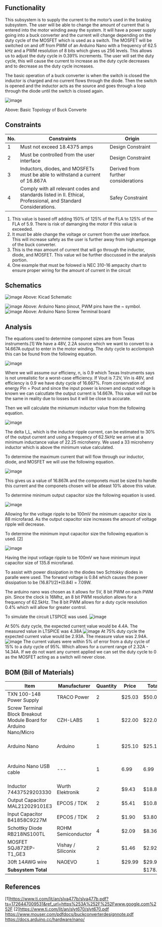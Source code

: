 ## Functionality ##
This subsystem is to supply the current to the motor’s used in the braking subsystem. The user will be able to change the amount of current that is entered into the motor winding away the system. It will have a power supply going into a buck converter and the current will change depending on the duty cycle of the MOSFET which is used as a switch. The MOSFET will be switched on and off from PWM of an Arduino Nano with a frequency of 62.5 kHz and a PWM resolution of 8 bits which gives us 256 levels. This allows us to adjust the duty cycle in 0.391% increments. The user will set the duty cycle, this will cause the current to increase as the duty cycle decreases and to decrease as the duty cycle increases.

The basic operation of a buck converter is when the switch is closed the inductor is charged and no current flows through the diode. Then the switch is opened and the inductor acts as the source and goes through a loop through the diode until the switch is closed again.

![image](https://github.com/user-attachments/assets/0b3d8e39-7646-40e5-ba88-f462739e8e50)

Above: Basic Topology of Buck Converte


## Constraints ##
| No. | Constraints                                                                                     | Origin           |
|-----|-------------------------------------------------------------------------------------------------|------------------|
| 1   | Must not exceed 18.4375 amps       | Design Constraint |
| 2   | Must be controlled from the user interface       | Design Constraint |
| 3   | Inductors, diodes, and MOSFETs must be able to withstand a current of 16.867A | Derived from further considerations|
| 4   | Comply with all relevant codes and standards listed in II. Ethical, Professional, and Standard Considerations. | Safey Constraint|

1. This value is based off adding 150% of 125% of the FLA to 125% of the FLA of 5.9. There is risk of damanging the motor if this value is exceeded.
2. It must be able change the voltage or current from the user interface. This will increase safety as the user is further away from high amperage of the buck converter.
3. This is the max amount of current that will go through the inductor, diode, and MOSFET. This value wil be further disccussed in the analysis portion.
4. One example that must be folowed is NEC 310-16 ampacity chart to ensure proper wiring for the amount of current in the circuit

## Schematics ##
![image](https://github.com/user-attachments/assets/fbb07980-043c-487d-84ad-926ddbfc3433)
Above: Kicad Schematic

![image](https://github.com/user-attachments/assets/a9cbadcb-280a-4191-81de-70f3ccde1b3e)
Above: Arduino Nano pinout, PWM pins have the ~ symbol.
![image](https://github.com/user-attachments/assets/0bee9599-cdb0-42a9-aacf-5edecf995067)
Above: Arduino Nano Screw Terminal board

## Analysis ##
The equations used to determine componet sizes are from Texas instruments.[1]
We have a 48V, 2.2A source which we want to convert to a 14.667A output to enter in the motor winding. The duty cycle to acclompish this can be found from the following equation.

![image](https://github.com/user-attachments/assets/3f942d3a-56f7-4a8a-b1da-2f5377b715fa)

Where we will assume our efficieny, n, is 0.9 which Texas Instruments says is not unrealistic for a worst-case efficiency.
If Vout is 7.2V, Vin is 48V, and efficiency is 0.9 we have duty cycle of 16.667%. From conservation of energy Pin = Pout and since the input power is known and output voltage is known we can calcutlate the output current is 14.667A. This value will not be the same in reality due to losses but it will be close to accurate.

Then we will calculate the miniumum inductor value from the following equation.

![image](https://github.com/user-attachments/assets/6e7dd296-8e95-4f80-9bec-443e3aed6dd6)

The delta I_L, which is the inductor ripple current, can be estimated to 30% of the output current and using a frequency of 62.5kHz we arrive at a minimum inductance value of 22.25 microhenry. We used a 33 microhenry inductor which is above the minimum value calculated.

To determine the maximum current that will flow through our inductor, diode, and MOSFET we will use the following equation.

![image](https://github.com/user-attachments/assets/0e9f3d6f-bbc1-45b6-9098-384231be1b52)

This gives us a value of 16.867A and the componets must be sized to handle this current and the componets chosen will be atleast 10% above this value.

To determine minimum output capacitor size the following equation is used.

![image](https://github.com/user-attachments/assets/18530d12-b568-4f79-8055-58f700e772a3)

Allowing for the voltage ripple to be 100mV the minimum capacitor size is 88 microfarad. As the output capacitor size increases the amount of voltage ripple will decrease.

To determine the minimum input capacitor size the following equation is used. [2]

![image](https://github.com/user-attachments/assets/ac1dcf1c-0487-4b38-8588-cf4adbfbc5b9)

Having the input votlage ripple to be 100mV we have minimum input capacitor size of 135.8 microfarad.

To assist with power dissipation in the diodes two Schtokky diodes in paralle were used. The forward voltage is 0.84 which causes the power dissipation to be (16.871/2)*(0.84) = 7.09W.

The arduino nano was chosen as it allows for 5V, 8 bit PWM on each PWM pin. Since the clock is 16Mhz, an 8 bit PWM resolution allows for a frequency of 62.5kHz. The 8 bit PWM allows for a duty cycle resolution 0.4% which will allow for greater control.

To simulate the circuit LTSPICE was used.
![image](https://github.com/user-attachments/assets/4c7abf01-b275-4a39-b53e-95024253f314)

At 50% duty cycle, the expected current value would be 4.4A. The measured value in LTSPICE was 4.38A
![image](https://github.com/user-attachments/assets/708589d6-56dd-4017-99c4-d0bf7ba198e3)
At 75% duty cycle the expected current value would be 2.93A. The measure value was 2.94A.
![image](https://github.com/user-attachments/assets/e075e0fe-74e8-48ae-b4bb-c3708dbc0fac)
The current values were within 5% of error from a duty cycle of 15% to a duty cycle of 95%. Which allows for a current range of 2.32A - 14.34A.
If we do not want any current applied we can set the duty cycle to 0 as the MOSFET acting as a switch will never close. 





## BOM (Bill of Materials) ##
| Item                                                          | Manufacturer | Quantity | Price | Total  | Link|
|---------------------------------------------------------------|------------|----------|-------|--------|----|
|TXN 100-148 Power Supply                                        |    TRACO Power    |  2 |      $25.03 | $50.06| https://www.mouser.com/ProductDetail/TRACO-Power/TXN-100-148?qs=iLKYxzqNS776y9pVP5bizw%3D%3D |
|Screw Terminal Block Breakout Module Board for Arduino Nano/Micro  | CZH-LABS | 1|$22.00 |$22.00| https://www.amazon.com/CZH-LABS-Terminal-Breakout-Module-Arduino/dp/B07QMRDZ3W/ref=sr_1_2_sspa?adgrpid=1334807691573188&dib=eyJ2IjoiMSJ9.8CC4qpKPSQ0agWcQH7KiQq6pslDK34qJiQN40Mm7Mt9xeWnIDN63F7FAjTm_uRgeJOiPqUhQgetgc96PCDZo5nokJVXyAEpfzPe44T2rKkC_LdjXKl-PIzdS3okbKXNPRvrlQkBKWBYvhTVaucQGVCqFrn8fMBAiXBuL7pP4CrDCvY-VmOW1RC3xI4PRuVeasVMyRDHn-aeBA8JpMKT3ORDavsckR7N-cufCDvAQyao.P1T0xlBhmBswXsf0Ti42289M2m9GUqygQsNGsZb-Uvg&dib_tag=se&hvadid=83425694871534&hvbmt=be&hvdev=c&hvlocphy=84181&hvnetw=o&hvqmt=e&hvtargid=kwd-83425850018739%3Aloc-190&hydadcr=18918_13351314&keywords=arduino+nano+screw+terminal&msclkid=98c75911be981aa72f9a3ff9c744c3d7&qid=1726511582&sr=8-2-spons&sp_csd=d2lkZ2V0TmFtZT1zcF9hdGY&psc=1  |
|Arduino Nano                              |    Arduino|    1 |      $25.10| $25.10| https://www.amazon.com/Arduino-A000005-ARDUINO-Nano/dp/B0097AU5OU/ref=sr_1_3?adgrpid=1337006704097302&dib=eyJ2IjoiMSJ9.gA_RBHQKlL9fqee7OwDWKxgWB1jyYqARwwE-oC7y63gBp15lCBXG0l32vuXa9OL8N2Wfh-eQoKuHM-GqguNax9mDWdLEw2tawAr8AvWxw5ovfnzf9MpV2PD6AYq57TXnwbE_r0vvkeAy3f9ZKeKr1h50ugjkAYwgMCrRXxThVtkRbqi6RGdml_f0gTqQe_uJWJGrwXnSLMTMrN3chFTdvfWbF_wqAF9mA1svqnQbA5A.-IHVaQe_UYRcJSZtBbODjokeBYOKvAlWvwO-XZgeOJ0&dib_tag=se&hvadid=83563305678200&hvbmt=be&hvdev=c&hvlocphy=84181&hvnetw=o&hvqmt=e&hvtargid=kwd-83563266643869%3Aloc-190&hydadcr=24663_13770022&keywords=arduino+nano&msclkid=abcba43110de16bd24c0c2d96fd282ae&qid=1726513005&sr=8-3|
|Arduino Nano USB cable| --- |1 | 6.99| 6.99| https://www.amazon.com/DIYables-Mini-Cable-Arduino-Pieces/dp/B0C7BMS5FG/ref=sr_1_3?crid=2KLUXOMWJCHJS&dib=eyJ2IjoiMSJ9.7pcz7_86rIBdMd3JLAsX67MgwNngLcAxc8l5cFDf7CsBp15lCBXG0l32vuXa9OL8QpCq0MRgz4wqpefroCPajl97TRZWGRWEkL9zRS5eroP8DjLQW7D4M7KBMdROu9HjuxGORpw-lKk1dhXeDCftwrVsl5uV5QYtcf10GJTbmeeYCO5JdnR3SbHCskYez4U2XZCYv7w0H8grBuDyjyNQoaMM3cyM3kaM57TPhVHiSMM.Nww5t30L2Xs7vjrUQmt1Ym_K7IYDIf8is3X3ZiHK5SQ&dib_tag=se&keywords=arduino+nano+with+usb&qid=1726512991&sprefix=arduino+nano+with+usb%2Caps%2C117&sr=8-3|
|Inductor 74437529203330                                       |  Wurth Elektronik |       2 |      $9.43 | $18.86|https://www.mouser.com/ProductDetail/Wurth-Elektronik/74437529203330?qs=sGAEpiMZZMv126LJFLh8y%2Ffsm5hBFUvHDaSzuMlV0Gc%3D | 
|Output Capacitor MAL212029101E3                                     |   EPCOS / TDK |       2 |      $5.41 | $10.82| https://www.mouser.com/ProductDetail/EPCOS-TDK/B41858C9227M?qs=sGAEpiMZZMsh%252B1woXyUXj1SPYG7TfWbY3M%252BRTBa2uXQ%3D |  
|Input Capacitor B41858C9227M                                   | EPCOS / TDK        | 2 |      $1.90 | $3.80| https://www.mouser.com/ProductDetail/EPCOS-TDK/B41858C9227M?qs=sGAEpiMZZMsh%252B1woXyUXj1SPYG7TfWbY3M%252BRTBa2uXQ%3D |
|Schottky Diode RB218NS100TL                                 |   ROHM Semiconductor   |    4 |      $2.09 | $8.36| https://www.mouser.com/ProductDetail/ROHM-Semiconductor/RB218NS100TL?qs=4v%252BiZTmLVHGSz1dy1RhSpg%3D%3D|
|MOSFET SQJ872EP-T1_GE3                               |   Vishay / Siliconix |      2 |      $1.46 | $2.92| https://www.mouser.com/ProductDetail/Vishay-Siliconix/SQJ872EP-T1_GE3?qs=y6ZabgHbY%252ByhIql41nGYsQ%3D%3D |
|30ft 14AWG wire                             |    NAOEVO   |    1 |      $29.99 | $29.99| https://www.amazon.com/dp/B0C27C1RCX/ref=twister_B0CB468CZK?_encoding=UTF8&th=1 |
| **Subsystem Total**                                            |            |          |       | $178.90|

## References ##
[1]https://www.ti.com/lit/an/slva477b/slva477b.pdf?ts=1726447009531&ref_url=https%253A%252F%252Fwww.google.com%252F
[2]https://www.ti.com/lit/an/slyt670/slyt670.pdf
https://www.mouser.com/pdfdocs/buckconverterdesignnote.pdf
https://docs.arduino.cc/hardware/nano/
